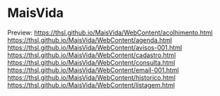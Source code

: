 # MaisVida
Preview: 
https://thsl.github.io/MaisVida/WebContent/acolhimento.html <br>
https://thsl.github.io/MaisVida/WebContent/agenda.html <br>
https://thsl.github.io/MaisVida/WebContent/avisos-001.html <br>
https://thsl.github.io/MaisVida/WebContent/cadastro.html <br>
https://thsl.github.io/MaisVida/WebContent/consulta.html <br>
https://thsl.github.io/MaisVida/WebContent/email-001.html <br>
https://thsl.github.io/MaisVida/WebContent/historico.html <br>
https://thsl.github.io/MaisVida/WebContent/listagem.html <br>
